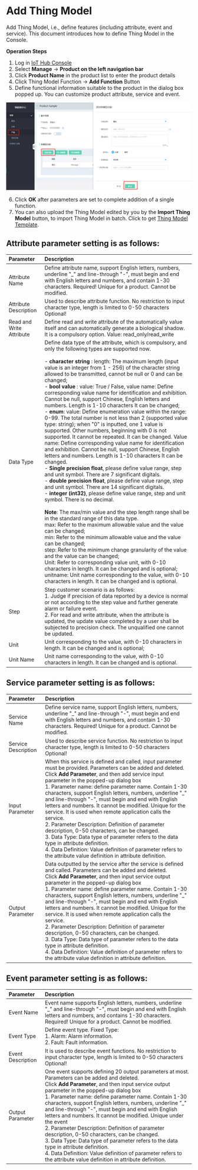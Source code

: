 # Add Thing Model

Add Thing Model, i.e., define features (including attribute, event and service). This document introduces how to define Thing Model in the Console.

**Operation Steps**

1. Log in [IoT Hub Console](https://iot-console.jdcloud.com/hub)
2. Select **Manage** -> **Product on the left navigation bar**
3. Click **Product Name** in the product list to enter the product details
4. Click Thing Model Function -> **Add Function** Button
5. Define functional information suitable to the product in the dialog box popped up. You can customize product attribute, service and event.

![Create-Ting-Model](../../../../../image/IoT/IoT-Hub/Ting-Model-Creation.png)


6. Click **OK** after parameters are set to complete addition of a single function.
7. You can also upload the Thing Model edited by you by the **Import Thing Model** button, to import Thing Model in batch. Click to get [Thing Model Template](https://pubilc-tm-template.s3.cn-north-1.jdcloud-oss.com/TM-Sample.json).


## Attribute parameter setting is as follows:

| Parameter                  | Description                 |
| :------------------- | :------------------- |
|Attribute Name  | Define attribute name, support English letters, numbers, underline "_" and line-through "-", must begin and end with English letters and numbers, and contain 1-30 characters. Required! Unique for a product. Cannot be modified. |
|Attribute Description | Used to describe attribute function. No restriction to input character type, length is limited to 0-50 characters Optional! |
|Read and Write Attribute | Define read and write attribute of the automatically value itself and can automatically generate a biological shadow. It is a compulsory option.	Value: read_only/read_write  |
|Data Type | Define data type of the attribute, which is compulsory, and only the following types are supported now. <br><br>   - **character string** : length: The maximum length (input value is an integer from 1 - 256) of the character string allowed to be transmitted, cannot be null or 0 and can be changed; <br>  - **bool value** : value: True / False, value name: Define corresponding value name for identification and exhibition. Cannot be null, support Chinese, English letters and numbers. Length is 1-10 characters It can be changed; <br>   - **enum**: value: Define enumeration value within the range: 0-99. The total number is not less than 2 (supported value type: string); when "0" is inputted, one 1 value is supported. Other numbers, beginning with 0 is not supported. It cannot be repeated. It can be changed. Value name: Define corresponding value name for identification and exhibition. Cannot be null, support Chinese, English letters and numbers. Length is 1-10 characters It can be changed. <br> - **Single precision float**, please define value range, step and unit symbol. There are 7 significant digitals.  <br>   - **double precision float**, please define value range, step and unit symbol. There are 14 significant digitals.   <br> - **integer (int32)**, please define value range, step and unit symbol. There is no decimal. <br> <br> **Note**: The max/min value and the step length range shall be in the standard range of this data type. <br> max: Refer to the maximum allowable value and the value can be changed;	 <br> min: Refer to the minimum allowable value and the value can be changed;	 <br> step: Refer to the minimum change granularity of the value and the value can be changed; <br> Unit: Refer to corresponding value unit, with 0-10 characters in length. It can be changed and is optional; <br>unitname: Unit name corresponding to the value, with 0-10 characters in length. It can be changed and is optional. <br> |
|Step| Step customer scenario is as follows: <br> 1. Judge if precision of data reported by a device is normal or not according to the step value and further generate alarm or failure event. <br>  2. For read and write attribute, when the attribute is updated, the update value completed by a user shall be subjected to precision check. The unqualified one cannot be updated.  |
|Unit| Unit corresponding to the value, with 0-10 characters in length. It can be changed and is optional; |
|Unit Name| Unit name corresponding to the value, with 0-10 characters in length. It can be changed and is optional. |


## Service parameter setting is as follows:

| Parameter                  | Description                 |
| :------------------- | :------------------- |
|Service Name  | Define service name, support English letters, numbers, underline "_" and line-through "-", must begin and end with English letters and numbers, and contain 1-30 characters. Required! Unique for a product. Cannot be modified. |
|Service Description | Used to describe service function. No restriction to input character type, length is limited to 0-50 characters Optional! |
|Input Parameter | When this service is defined and called, input parameter must be provided. Parameters can be added and deleted. <br> Click **Add Parameter**, and then add service input parameter in the popped-up dialog box <br> 1. Parameter name: define parameter name. Contain 1-30 characters, support English letters, numbers, underline "_" and line-through "-", must begin and end with English letters and numbers. It cannot be modified. Unique for the service. It is used when remote application calls the service. <br>  2. Parameter Description: Definition of parameter description, 0-50 characters, can be changed. <br>  3. Data Type: Data type of parameter refers to the data type in attribute definition. <br>  4. Data Definition: Value definition of parameter refers to the attribute value definition in attribute definition.|
|Output Parameter | Data outputted by the service after the service is defined and called. Parameters can be added and deleted. <br> Click **Add Parameter**, and then input service output parameter in the popped-up dialog box <br> 1. Parameter name: define parameter name. Contain 1-30 characters, support English letters, numbers, underline "_" and line-through "-", must begin and end with English letters and numbers. It cannot be modified. Unique for the service. It is used when remote application calls the service. <br>  2. Parameter Description: Definition of parameter description, 0-50 characters, can be changed. <br>  3. Data Type: Data type of parameter refers to the data type in attribute definition. <br>  4. Data Definition: Value definition of parameter refers to the attribute value definition in attribute definition.|

## Event parameter setting is as follows:

| Parameter                  | Description                 |
| :------------------- | :------------------- |
|Event Name  | Event name supports English letters, numbers, underline "_" and line-through "-", must begin and end with English letters and numbers, and contains 1-30 characters. Required! Unique for a product. Cannot be modified. |
|Event Type | Define event type. Fixed Type: <br> 1. Alarm: Alarm information. <br> 2. Fault: Fault information.|
|Event Description | It is used to describe event functions. No restriction to input character type, length is limited to 0-50 characters Optional! |
|Output Parameter | One event supports defining 20 output parameters at most. Parameters can be added and deleted. <br> Click **Add Parameter**, and then input service output parameter in the popped-up dialog box <br> 1. Parameter name: define parameter name. Contain 1-30 characters, support English letters, numbers, underline "_" and line-through "-", must begin and end with English letters and numbers. It cannot be modified. Unique under the event <br>  2. Parameter Description: Definition of parameter description, 0-50 characters, can be changed. <br>  3. Data Type: Data type of parameter refers to the data type in attribute definition. <br>  4. Data Definition: Value definition of parameter refers to the attribute value definition in attribute definition.|


